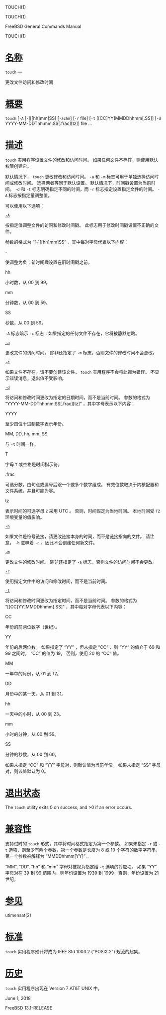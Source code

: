   TOUCH(1)  

TOUCH(1)

FreeBSD General Commands Manual

TOUCH(1)

[名称](#__u540D___u79F0_)
=======================

`touch` —

更改文件访问和修改时间

[概要](#__u6982___u8981_)
=======================

`touch` \[`-A` \[-\]\[\[hh\]mm\]SS\] \[`-achm`\] \[`-r` file\] \[`-t` \[\[CC\]YY\]MMDDhhmm\[.SS\]\] \[`-d` YYYY-MM-DDThh:mm:SS\[.frac\]\[tz\]\] file ...

[描述](#__u63CF___u8FF0_)
=======================

`touch` 实用程序设置文件的修改和访问时间。 如果任何文件不存在，则使用默认权限创建它。

默认情况下， `touch` 更改修改和访问时间。 `-a` 和 `-m` 标志可用于单独选择访问时间或修改时间。 选择两者等同于默认设置。 默认情况下，时间戳设置为当前时间。 `-d` 和 `-t` 标志明确指定不同的时间，而 `-r` 标志指定设置指定文件的时间。 `-A` 标志按指定量调整值。

可以使用以下选项：

[`-A`](#A)

按指定值调整文件的访问和修改时间戳。 此标志用于修改时间戳设置不正确的文件。

参数的格式为 “\[-\]\[\[hh\]mm\]SS” ，其中每对字母代表以下内容：

\-

使调整为负：新时间戳设置在旧时间戳之前。

hh

小时数，从 00 到 99。

mm

分钟数，从 00 到 59。

SS

秒数，从 00 到 59。

`-A` 标志暗示 `-c` 标志：如果指定的任何文件不存在，它将被静默忽略。

[`-a`](#a)

更改文件的访问时间。 除非还指定了 `-m` 标志，否则文件的修改时间不会更改。

[`-c`](#c)

如果文件不存在，请不要创建该文件。 `touch` 实用程序不会将此视为错误。 不显示错误消息，退出值不受影响。

[`-d`](#d)

将访问和修改时间更改为指定的日期时间，而不是当前时间。 参数的格式为 “YYYY-MM-DDThh:mm:SS\[.frac\]\[tz\]” ，其中字母表示以下内容：

YYYY

至少四位十进制数字表示年份。

MM, DD, hh, mm, SS

与 `-t` 时间一样。

T

字母 `T` 或空格是时间指示符。

.frac

可选分数，由句点或逗号后跟一个或多个数字组成。 有效位数取决于内核配置和文件系统，并且可能为零。

tz

表示时间的可选字母 `Z` 采用 UTC 。 否则，时间假定为当地时间。 本地时间受 `TZ` 环境变量的值影响。

[`-h`](#h)

如果文件是符号链接，请更改链接本身的时间，而不是链接指向的文件。 请注意， `-h` 意味着 `-c` ，因此不会创建任何新文件。

[`-m`](#m)

更改文件的修改时间。 除非还指定了 `-a` 标志，否则文件的访问时间不会更改。

[`-r`](#r)

使用指定文件中的访问和修改时间，而不是当前时间。

[`-t`](#t)

将访问和修改时间更改为指定时间，而不是当前时间。 参数的格式为 “\[\[CC\]YY\]MMDDhhmm\[.SS\]” ，其中每对字母代表以下内容：

CC

年份的前两位数字（世纪）。

YY

年份的后两位数。 如果指定了 “YY” ，但未指定 “CC” ，则 “YY” 的值介于 69 和 99 之间时， “CC” 的值为 19。 否则，使用 20 的 “CC” 值。

MM

一年中的月份，从 01 到 12。

DD

月份中的某一天，从 01 到 31。

hh

一天中的小时，从 00 到 23。

mm

小时的分钟，从 00 到 59。

SS

分钟的秒数，从 00 到 60。

如果未指定 “CC” 和 “YY” 字母对，则默认值为当前年份。 如果未指定 “SS” 字母对，则该值默认为 0。

[退出状态](#__u9000___u51FA___u72B6___u6001_)
=========================================

The `touch` utility exits 0 on success, and >0 if an error occurs.

[兼容性](#__u517C___u5BB9___u6027_)
================================

支持过时的 `touch` 形式，其中将时间格式指定为第一个参数。 如果未指定 `-r` 或 `-t` 选项，则至少有两个参数，第一个参数是长度为 8 或 10 个字符的数字字符串，第一个参数被解释为 “MMDDhhmm\[YY\]” 。

“MM”, “DD”, “hh” 和 “mm” 字母对被视为指定给 `-t` 选项的对应项。 如果 “YY” 字母对在 39 到 99 范围内，则年份设置为 1939 到 1999，否则，年份设置为 21 世纪。

[参见](#__u53C2___u89C1_)
=======================

utimensat(2)

[标准](#__u6807___u51C6_)
=======================

`touch` 实用程序预计将成为 IEEE Std 1003.2 (“POSIX.2”) 规范的超集。

[历史](#__u5386___u53F2_)
=======================

`touch` 实用程序出现在 Version 7 AT&T UNIX 中。

June 1, 2018

FreeBSD 13.1-RELEASE